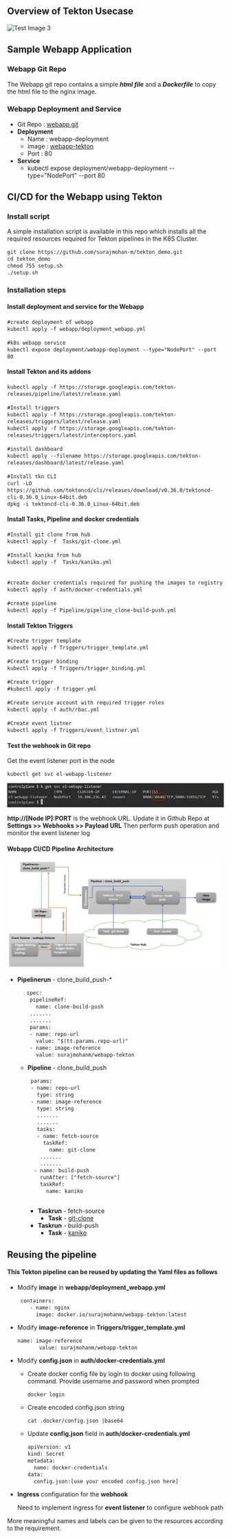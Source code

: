 

## Overview of Tekton Usecase

![Test Image 3](tekton_demo_overview.png)

## Sample Webapp Application

### Webapp Git Repo

The Webapp git repo contains a simple ***html file*** and a ***Dockerfile*** to copy the html file to the nginx image.

### Webapp Deployment and Service
* Git Repo : [webapp.git](https://github.com/surajmohan-m/webapp.git)
* **Deployment**
  * Name : webapp-deployment
  * image : [webapp-tekton](https://hub.docker.com/r/surajmohanm/webapp-tekton/tags)
  * Port : 80
* **Service**
  * kubectl expose deployment/webapp-deployment --type="NodePort" --port 80

## CI/CD for the Webapp using Tekton

### Install script
A simple installation script is available in this repo which installs all the required resources required for Tekton pipelines in the K8S Cluster.
```
git clone https://github.com/surajmohan-m/tekton_demo.git
cd tekton_demo
chmod 755 setup.sh
./setup.sh
```
### Installation steps
#### Install deployment and service for the Webapp

```
#create deployment of webapp
kubectl apply -f webapp/deployment_webapp.yml

#k8s webapp service
kubectl expose deployment/webapp-deployment --type="NodePort" --port 80
```

#### Install Tekton and its addons
```
kubectl apply -f https://storage.googleapis.com/tekton-releases/pipeline/latest/release.yaml

#Install triggers
kubectl apply -f https://storage.googleapis.com/tekton-releases/triggers/latest/release.yaml
kubectl apply -f https://storage.googleapis.com/tekton-releases/triggers/latest/interceptors.yaml

#install dashboard
kubectl apply --filename https://storage.googleapis.com/tekton-releases/dashboard/latest/release.yaml

#Install tkn CLI
curl -LO https://github.com/tektoncd/cli/releases/download/v0.36.0/tektoncd-cli-0.36.0_Linux-64bit.deb
dpkg -i tektoncd-cli-0.36.0_Linux-64bit.deb
```
#### Install Tasks, Pipeline and docker credentials 

```
#Install git clone from hub
kubectl apply -f  Tasks/git-clone.yml

#Install kaniko from hub
kubectl apply -f  Tasks/kaniko.yml


#create docker credentials required for pushing the images to registry
kubectl apply -f auth/docker-credentials.yml

#create pipeline
kubectl apply -f Pipeline/pipeline_clone-build-push.yml
```

#### Install Tekton Triggers
```
#Create trigger template
kubectl apply -f Triggers/trigger_template.yml

#Create trigger binding
kubectl apply -f Triggers/trigger_binding.yml

#Create trigger
#kubectl apply -f trigger.yml

#Create service account with required trigger roles
kubectl apply -f auth/rbac.yml

#Create event listner
kubectl apply -f Triggers/event_listner.yml
```

#### Test the webhook in Git repo
Get the event listener port in the node
```
kubectl get svc el-webapp-listener
```
![test](event_listener_port.png)

 **http://[Node IP]:PORT** is the webhook URL. Update it in Github Repo at **Settings >> Webhooks >>  Payload URL**
Then perform push operation and monitor the event listener log
#### Webapp CI/CD Pipeline Architecture

![](assets/tekton_demo_pipeline_structure_4.png)


* **Pipelinerun** - clone_build_push-*
    ```
       spec:
        pipelineRef:
          name: clone-build-push
        .......
        .......
        params:
        - name: repo-url
          value: "$(tt.params.repo-url)"
        - name: image-reference
          value: surajmohanm/webapp-tekton
    ```
  * **Pipeline** - clone_build_push
    ```
     params:
     - name: repo-url
       type: string
     - name: image-reference
       type: string
       .......
       .......
       tasks:
       - name: fetch-source
         taskRef:
           name: git-clone
        .......
        .......
      - name: build-push
        runAfter: ["fetch-source"]
        taskRef:
          name: kaniko
         
    ```
    * **Taskrun** - fetch-source
      * **Task** - [git-clone](https://hub.tekton.dev/tekton/task/git-clone)
    * **Taskrun** - build-push
      * **Task** - [kaniko](https://hub.tekton.dev/tekton/task/kaniko)


## Reusing the pipeline

#### This Tekton pipeline can be reused by updating the Yaml files as follows
* Modify  **image** in **webapp/deployment_webapp.yml**
  ```
   containers:
      - name: nginx
        image: docker.io/surajmohanm/webapp-tekton:latest
  ```
* Modify **image-reference** in **Triggers/trigger_template.yml**
   ```
   name: image-reference
          value: surajmohanm/webapp-tekton
   ```
* Modify **config.json** in **auth/docker-credentials.yml**
  * Create docker config file by login to docker using following command. Provide username and password when prompted
    ```
    docker login
    ```
  * Create encoded config.json string
    ```
    cat .docker/config.json |base64
    ```
  * Update **config.json** field in **auth/docker-credentials.yml**
    ```
    apiVersion: v1
    kind: Secret
    metadata:
      name: docker-credentials
    data:
      config.json:[use your encoded config.json here]
    ```
 * **Ingress** configuration for the **webhook**
   
   Need to implement ingress for **event listener** to configure webhook path

  More meaningful names and labels can be given to the resources according to the requirement.
